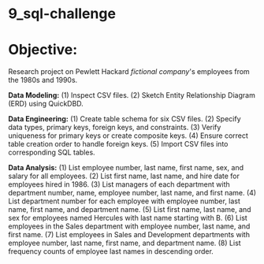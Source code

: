 # 9_sql-challenge

# Objective: 
Research project on Pewlett Hackard *fictional company*'s employees from the 1980s and 1990s.

**Data Modeling:**
(1) Inspect CSV files.
(2) Sketch Entity Relationship Diagram (ERD) using QuickDBD.

**Data Engineering:**
(1) Create table schema for six CSV files.
(2) Specify data types, primary keys, foreign keys, and constraints.
(3) Verify uniqueness for primary keys or create composite keys.
(4) Ensure correct table creation order to handle foreign keys.
(5) Import CSV files into corresponding SQL tables.

**Data Analysis:**
(1) List employee number, last name, first name, sex, and salary for all employees.
(2) List first name, last name, and hire date for employees hired in 1986.
(3) List managers of each department with department number, name, employee number, last name, and first name.
(4) List department number for each employee with employee number, last name, first name, and department name.
(5) List first name, last name, and sex for employees named Hercules with last name starting with B.
(6) List employees in the Sales department with employee number, last name, and first name.
(7) List employees in Sales and Development departments with employee number, last name, first name, and department name.
(8) List frequency counts of employee last names in descending order.